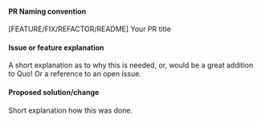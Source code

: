 #### PR Naming convention

[FEATURE/FIX/REFACTOR/README] Your PR title

#### Issue or feature explanation

A short explanation as to why this is needed, or, would be a great addition to Quo! Or a reference to an open issue.

#### Proposed solution/change

Short explanation how this was done.

